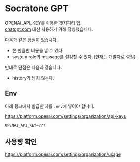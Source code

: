 # Socratone GPT

OPENAI_API_KEY를 이용한 챗지피티 앱.\
[chatgpt.com](https://chatgpt.com) 대신 사용하기 위해 작성했습니다.

다음과 같은 장점이 있습니다.

- 쓴 만큼만 비용을 낼 수 있다.
- system role의 message를 설정할 수 있다. (현재는 개발자로 설정)

반대로 단점은 다음과 같습니다.

- history가 남지 않는다.

## Env

아래 링크에서 발급한 키를 `.env`에 넣어야 합니다.

https://platform.openai.com/settings/organization/api-keys

```
OPENAI_API_KEY=???
```

## 사용량 확인

https://platform.openai.com/settings/organization/usage
